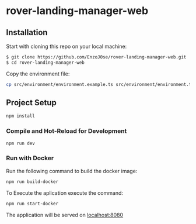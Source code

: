 # rover-landing-manager-web

## Installation

Start with cloning this repo on your local machine:

```sh
$ git clone https://github.com/EnzoJ0se/rover-landing-manager-web.git
$ cd rover-landing-manager-web
```

Copy the environment file:
```sh
cp src/environment/environment.example.ts src/environment/environment.ts
```
## Project Setup

```sh
npm install
```

### Compile and Hot-Reload for Development

```sh
npm run dev
```

### Run with Docker

Run the following command to build the docker image:
```sh
npm run build-docker
```

To Execute the aplication execute the command:
```sh
npm run start-docker
```
The application will be served on <a href="http://localhost:8080/">localhost:8080</a>
